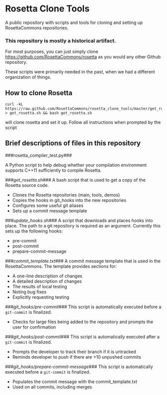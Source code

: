 Rosetta Clone Tools
===================
A public repository with scripts and tools for cloning and setting up RosettaCommons repositories. 

### This repository is mostly a historical artifact.

For most purposes, you can just simply clone https://github.com/RosettaCommons/rosetta as you would any other Github repository.

These scripts were primarily needed in the past, when we had a different organization of things.

How to clone Rosetta
--------------------

```
curl -kL https://raw.github.com/RosettaCommons/rosetta_clone_tools/master/get_rosetta.sh > get_rosetta.sh && bash get_rosetta.sh
```
will clone rosetta and set it up.  Follow all instructions when prompted by the script

Brief descriptions of files in this repository
----------------------------------------------

###rosetta_compiler_test.py###

A Python script to help debug whether your compilation environment supports C++11 sufficiently to compile Rosetta.

###*get_rosetta.sh*###
A bash script that is used to get a copy of the Rosetta source code.
* Clones the Rosetta repositories (main, tools, demos)
* Copies the hooks in git_hooks into the new repositories
* Configures some useful git aliases
* Sets up a commit message template

###*update_hooks.sh*###
A script that downloads and places hooks into place.  The path to a git repository is required as an argument. Currently this sets up the following hooks:
* pre-commit
* post-commit
* prepare-commit-message

###*commit_template.txt*###
A commit message template that is used in the RosettaCommons. The template provides sections for: 
* A one-line description of changes
* A detailed description of changes
* The results of local testing
* Noting bug fixes 
* Explicitly requesting testing

###*git_hooks/pre-commit*###
This script is automatically executed before a `git-commit` is finalized.   
* Checks for large files being added to the repository and prompts the user for confirmation

###*git_hooks/post-commit*###
This script is automatically executed after a `git-commit` is finalized.
* Prompts the developer to track their branch if it is untracked 
* Reminds developer to push if there are >10 unpushed commits

###*git_hooks/prepare-commit-message*###
This script is automatically executed before a `git-commit` is finalized.
* Populates the commit message with the commit_template.txt
* Used on all commits, including merges
